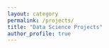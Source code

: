 ```yaml
---
layout: category
permalink: /projects/
title: "Data Science Projects"
author_profile: true
---
```



